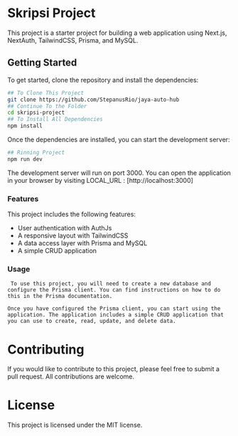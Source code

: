 # Skripsi Project

This project is a starter project for building a web application using Next.js, NextAuth, TailwindCSS, Prisma, and MySQL.

## Getting Started

To get started, clone the repository and install the dependencies:

```bash
## To Clone This Project
git clone https://github.com/StepanusRio/jaya-auto-hub
## Continue To the Folder
cd skripsi-project
## To Install All Dependencies
npm install
```

Once the dependencies are installed, you can start the development server:

```bash
## Rinning Project
npm run dev
```

The development server will run on port 3000.
You can open the application in your browser by visiting LOCAL_URL : [http://localhost:3000]

### Features

This project includes the following features:

- User authentication with AuthJs
- A responsive layout with TailwindCSS
- A data access layer with Prisma and MySQL
- A simple CRUD application

### Usage

` To use this project, you will need to create a new database and configure the Prisma client. You can find instructions on how to do this in the Prisma documentation.`

```
Once you have configured the Prisma client, you can start using the application. The application includes a simple CRUD application that you can use to create, read, update, and delete data.
```

# **Contributing**

If you would like to contribute to this project, please feel free to submit a pull request. All contributions are welcome.

# License

This project is licensed under the MIT license.
